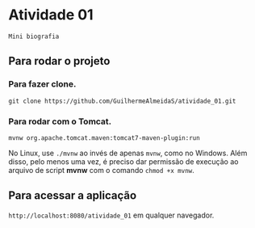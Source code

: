 # Atividade 01
`Mini biografia`

## Para rodar o projeto

### Para fazer clone.

`git clone https://github.com/GuilhermeAlmeidaS/atividade_01.git`

### Para rodar com o Tomcat.

`mvnw org.apache.tomcat.maven:tomcat7-maven-plugin:run`

No Linux, use `./mvnw` ao invés de apenas `mvnw`, como no Windows. Além disso, pelo menos uma vez, é preciso dar permissão de execução ao arquivo de script **mvnw** com o comando `chmod +x mvnw`.

## Para acessar a aplicação

`http://localhost:8080/atividade_01` em qualquer navegador.

